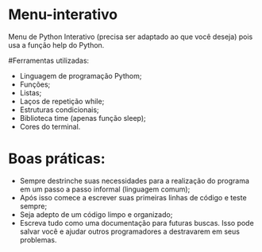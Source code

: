 # Menu-interativo
Menu de Python Interativo (precisa ser adaptado ao que você deseja) pois usa a função help do Python.

#Ferramentas utilizadas:
- Linguagem de programação Pythom;
- Funções;
- Listas;
- Laços de repetição while;
- Estruturas condicionais;
- Biblioteca time (apenas função sleep);
- Cores do terminal.

# Boas práticas:
- Sempre destrinche suas necessidades para a realização do programa em um passo a passo informal (linguagem comum);
- Após isso comece a escrever suas primeiras linhas de código e teste sempre;
- Seja adepto de um código limpo e organizado;
- Escreva tudo como uma documentação para futuras buscas. Isso pode salvar você e ajudar outros programadores a destravarem em seus problemas.
